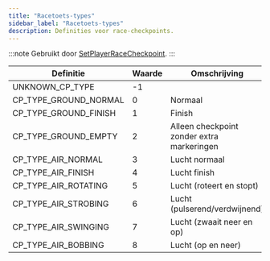 ```yaml
---
title: "Racetoets‑types"
sidebar_label: "Racetoets‑types"
description: Definities voor race‑checkpoints.
---
```


:::note
Gebruikt door [SetPlayerRaceCheckpoint](../functions/SetPlayerRaceCheckpoint).
:::

| Definitie             | Waarde | Omschrijving                                         |
| --------------------- | ------ | ---------------------------------------------------- |
| UNKNOWN_CP_TYPE       | -1     |                                                      |
| CP_TYPE_GROUND_NORMAL | 0      | Normaal                                               |
| CP_TYPE_GROUND_FINISH | 1      | Finish                                                |
| CP_TYPE_GROUND_EMPTY  | 2      | Alleen checkpoint zonder extra markeringen            |
| CP_TYPE_AIR_NORMAL    | 3      | Lucht normaal                                         |
| CP_TYPE_AIR_FINISH    | 4      | Lucht finish                                          |
| CP_TYPE_AIR_ROTATING  | 5      | Lucht (roteert en stopt)                              |
| CP_TYPE_AIR_STROBING  | 6      | Lucht (pulserend/verdwijnend)                         |
| CP_TYPE_AIR_SWINGING  | 7      | Lucht (zwaait neer en op)                             |
| CP_TYPE_AIR_BOBBING   | 8      | Lucht (op en neer)                                    |


